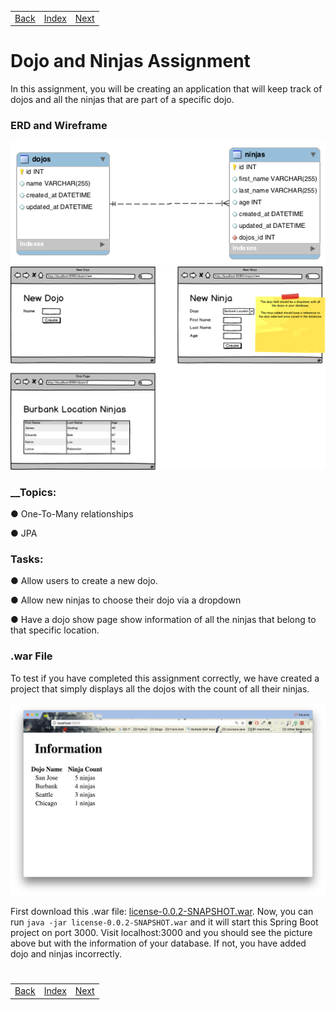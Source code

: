 <table width="100%">
    <tr>
        <td><a href="./004_One_to_Many.md">Back</a></td>
        <td><a href="../Index.md">Index</a></td>
        <td><a href="./006_Student_Roster_II.md">Next</a></td>
    </tr>
</table>

#

#   Dojo and Ninjas Assignment
In this assignment, you will be creating an application that will keep track of dojos and all the ninjas that are part of a specific dojo.

### __ERD and Wireframe__
<img src="./../../000_img/onetomany%20(1).png">

<img src="./../../000_img/dojoandninjas.png">

### __Topics:
● One-To-Many relationships

● JPA

### __Tasks:__
● Allow users to create a new dojo.

● Allow new ninjas to choose their dojo via a dropdown

● Have a dojo show page show information of all the ninjas that belong to that specific location.

### __.war File__
To test if you have completed this assignment correctly, we have created a project that simply displays all the dojos with the count of all their ninjas.

<img src="./../../000_img/dojoNinjasWar.png">

First download this .war file: [license-0.0.2-SNAPSHOT.war](https://github.com/itzedu/warFiles/raw/master/license-0.0.2-SNAPSHOT.war). Now, you can run `java -jar license-0.0.2-SNAPSHOT.war` and it will start this Spring Boot project on port 3000. Visit localhost:3000 and you should see the picture above but with the information of your database. If not, you have added dojo and ninjas incorrectly.
 
#

[]()
<table width="100%">
    <tr>
        <td><a href="./004_One_to_Many.md">Back</a></td>
        <td><a href="../Index.md">Index</a></td>
        <td><a href="./006_Student_Roster_II.md">Next</a></td>
    </tr>
</table>